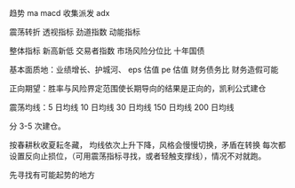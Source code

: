 趋势 ma macd 收集派发 adx

震荡转折 透视指标 劲道指数 动能指标

整体指标 新高新低 交易者指数 市场风险分位比 十年国债

基本面质地：业绩增长、护城河、 eps 估值 pe 估值 财务债务比 财务造假可能

正向期望：胜率与风险界定范围使长期导向的结果是正向的，凯利公式建仓

震荡均线：5 日均线 10 日均线 30 日均线 150 日均线 200 日均线

分 3-5 次建仓。

按春耕秋收夏耘冬藏，
均线依次上升下降，风格会慢慢切换，矛盾在转换
每次都设置反向止损位，（可用震荡指标寻找，或者轻触支撑线），情况不对就跑。

先寻找有可能起势的地方
